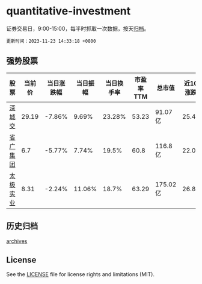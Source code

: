 # quantitative-investment

证券交易日，9:00-15:00，每半时抓取一次数据，按天[归档](archives)。

`更新时间：2023-11-23 14:33:18 +0800`

## 强势股票

|股票|当前价|当日涨跌幅|当日振幅|当日换手率|市盈率TTM|总市值|近10日涨跌幅|
|----|----|----|----|----|----|----|----|
|[深城交](https://xueqiu.com/S/SZ301091)|29.19|-7.86%|9.69%|23.28%|53.23|91.07亿|25.49%|
|[省广集团](https://xueqiu.com/S/SZ002400)|6.7|-5.77%|7.74%|19.5%|60.8|116.8亿|22.04%|
|[太极实业](https://xueqiu.com/S/SH600667)|8.31|-2.24%|11.06%|18.7%|63.29|175.02亿|26.87%|

## 历史归档

[archives](archives)

## License

See the [LICENSE](LICENSE) file for license rights and limitations (MIT).